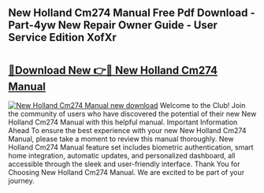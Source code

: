## New Holland Cm274 Manual Free Pdf Download - Part-4yw New Repair Owner Guide - User Service Edition XofXr

# <h2><a href="http://bc93285.oget.top/?id=New+Holland+Cm274+Manual">🔗Download New 👉🔴 New Holland Cm274 Manual</a></h2>

[![New Holland Cm274 Manual new download](https://i.imgur.com/5g1atiW.png)](http://bc93285.oget.top/?id=New+Holland+Cm274+Manual)
Welcome to the Club! Join the community of users who have discovered the potential of their new New Holland Cm274 Manual with this helpful manual. Important Information Ahead To ensure the best experience with your new New Holland Cm274 Manual, please take a moment to review this manual thoroughly. New Holland Cm274 Manual feature set includes biometric authentication, smart home integration, automatic updates, and personalized dashboard, all accessible through the sleek and user-friendly interface. Thank You for Choosing New Holland Cm274 Manual. We are excited to be part of your journey.
